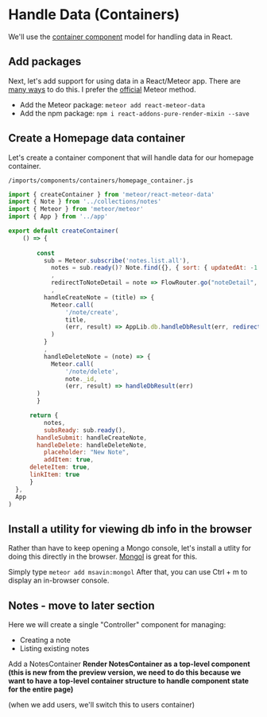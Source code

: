 # Handle Data (Containers)

We'll use the [container component](https://medium.com/@learnreact/container-components-c0e67432e005#.5se1cppmo) model for handling data in React.

## Add packages
Next, let's add support for using data in a React/Meteor app. There are [many ways](https://www.discovermeteor.com/blog/data-loading-react/) to do this.  I prefer the [official](http://guide.meteor.com/react.html) Meteor method.

- Add the Meteor package: ```meteor add react-meteor-data```
- Add the npm package: ```npm i react-addons-pure-render-mixin --save```


## Create a Homepage data container
Let's create a container component that will handle data for our homepage container.

``` /imports/components/containers/homepage_container.js ```

```js
import { createContainer } from 'meteor/react-meteor-data'
import { Note } from '../collections/notes'
import { Meteor } from 'meteor/meteor'
import { App } from '../app'

export default createContainer(
	() => {
		
		const
		  sub = Meteor.subscribe('notes.list.all'),
			notes = sub.ready()? Note.find({}, { sort: { updatedAt: -1 }}).fetch() : []
			,
			redirectToNoteDetail = note => FlowRouter.go("noteDetail", {_id: note._id})
			,
		  handleCreateNote = (title) => {
		    Meteor.call(
		    	'/note/create',
		    	title,
		    	(err, result) => AppLib.db.handleDbResult(err, redirectToNoteDetail(result))
		    )
		  }
		  ,
		  handleDeleteNote = (note) => {
		  	Meteor.call(
		  		'/note/delete',
		  		note._id,
		  		(err, result) => handleDbResult(err)
        )
	    }

	  return {
		  notes,
		  subsReady: sub.ready(),
	  	handleSubmit: handleCreateNote,
	  	handleDelete: handleDeleteNote,
		  placeholder: "New Note",
		  addItem: true,
      deleteItem: true,
      linkItem: true
	  }
  },
  App
)
```

## Install a utility for viewing db info in the browser

Rather than have to keep opening a Mongo console, let's install a utlity for doing this directly in the browser.  [Mongol](https://github.com/msavin/Mongol) is great for this.

Simply type ``` meteor add msavin:mongol ```
After that, you can use Ctrl + m to display an in-browser console.


## Notes - move to later section
Here we will create a single "Controller" component for managing:
- Creating a note
- Listing existing notes

Add a NotesContainer
**Render NotesContainer as a top-level component (this is new from the preview version, we need to do this because we want to have a top-level container structure to handle component state for the entire page)**

(when we add users, we'll switch this to users container)



